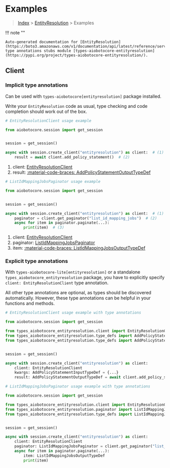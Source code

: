 # Examples

> [Index](../README.md) > [EntityResolution](./README.md) > Examples

!!! note ""

    Auto-generated documentation for [EntityResolution](https://boto3.amazonaws.com/v1/documentation/api/latest/reference/services/entityresolution.html#entityresolution)
    type annotations stubs module [types-aiobotocore-entityresolution](https://pypi.org/project/types-aiobotocore-entityresolution/).

## Client

### Implicit type annotations

Can be used with `types-aiobotocore[entityresolution]` package installed.

Write your `EntityResolution` code as usual,
type checking and code completion should work out of the box.



```python
# EntityResolutionClient usage example

from aiobotocore.session import get_session


session = get_session()

async with session.create_client("entityresolution") as client:  # (1)
    result = await client.add_policy_statement()  # (2)
```

1. client: [EntityResolutionClient](./client.md)
2. result: [:material-code-braces: AddPolicyStatementOutputTypeDef](./type_defs.md#addpolicystatementoutputtypedef) 



```python
# ListIdMappingJobsPaginator usage example

from aiobotocore.session import get_session


session = get_session()

async with session.create_client("entityresolution") as client:  # (1)
    paginator = client.get_paginator("list_id_mapping_jobs")  # (2)
    async for item in paginator.paginate(...):
        print(item)  # (3)
```

1. client: [EntityResolutionClient](./client.md)
2. paginator: [ListIdMappingJobsPaginator](./paginators.md#listidmappingjobspaginator)
3. item: [:material-code-braces: ListIdMappingJobsOutputTypeDef](./type_defs.md#listidmappingjobsoutputtypedef) 




### Explicit type annotations

With `types-aiobotocore-lite[entityresolution]`
or a standalone `types_aiobotocore_entityresolution` package, you have to explicitly specify
`client: EntityResolutionClient` type annotation.

All other type annotations are optional, as types should be discovered automatically.
However, these type annotations can be helpful in your functions and methods.


```python
# EntityResolutionClient usage example with type annotations

from aiobotocore.session import get_session

from types_aiobotocore_entityresolution.client import EntityResolutionClient
from types_aiobotocore_entityresolution.type_defs import AddPolicyStatementOutputTypeDef
from types_aiobotocore_entityresolution.type_defs import AddPolicyStatementInputTypeDef


session = get_session()

async with session.create_client("entityresolution") as client:
    client: EntityResolutionClient
    kwargs: AddPolicyStatementInputTypeDef = {...}
    result: AddPolicyStatementOutputTypeDef = await client.add_policy_statement(**kwargs)
```



```python
# ListIdMappingJobsPaginator usage example with type annotations

from aiobotocore.session import get_session

from types_aiobotocore_entityresolution.client import EntityResolutionClient
from types_aiobotocore_entityresolution.paginator import ListIdMappingJobsPaginator
from types_aiobotocore_entityresolution.type_defs import ListIdMappingJobsOutputTypeDef


session = get_session()

async with session.create_client("entityresolution") as client:
    client: EntityResolutionClient
    paginator: ListIdMappingJobsPaginator = client.get_paginator("list_id_mapping_jobs")
    async for item in paginator.paginate(...):
        item: ListIdMappingJobsOutputTypeDef
        print(item)
```


